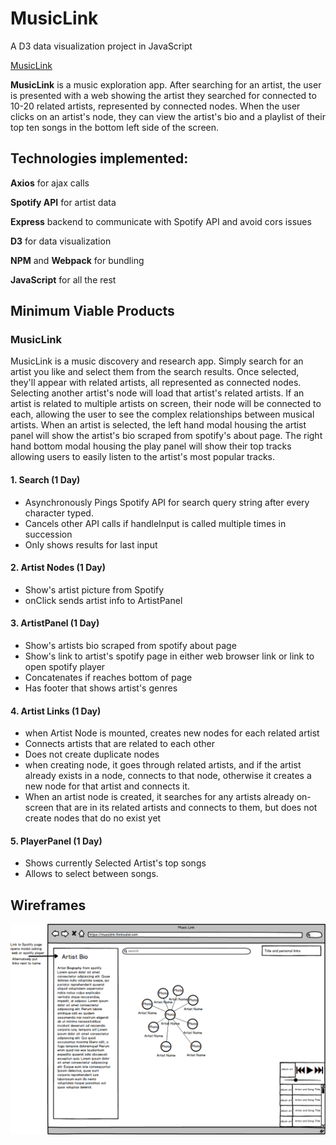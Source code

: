 # MusicLink

A D3 data visualization project in JavaScript

[MusicLink](#)

**MusicLink** is a music exploration app. After searching for an artist, the user is presented with a web showing the artist they searched for connected to 10-20 related artists, represented by connected nodes. When the user clicks on an artist's node, they can view the artist's bio and a playlist of their top ten songs in the bottom left side of the screen.

## Technologies implemented:

**Axios** for ajax calls

**Spotify API** for artist data

**Express** backend to communicate with Spotify API and avoid cors issues

**D3** for data visualization

**NPM** and **Webpack** for bundling

**JavaScript** for all the rest

## Minimum Viable Products
### MusicLink
MusicLink is a music discovery and research app. Simply search for an artist you like and select them from the search results. Once selected, they'll appear with related artists, all represented as connected nodes. Selecting another artist's node will load that artist's related artists. If an artist is related to multiple artists on screen, their node will be connected to each, allowing the user to see the complex relationships between musical artists. When an artist is selected, the left hand modal housing the artist panel will show the artist's bio scraped from spotify's about page. The right hand bottom modal housing the play panel will show their top tracks allowing users to easily listen to the artist's most popular tracks.

#### 1. Search **(1 Day)**
* Asynchronously Pings Spotify API for search query string after every character typed.
* Cancels other API calls if handleInput is called multiple times in succession
* Only shows results for last input

#### 2. Artist Nodes **(1 Day)**
* Show's artist picture from Spotify
* onClick sends artist info to ArtistPanel

#### 3. ArtistPanel **(1 Day)**
* Show's artists bio scraped from spotify about page
* Show's link to artist's spotify page in either web browser link or link to open spotify player
* Concatenates if reaches bottom of page 
* Has footer that shows artist's genres

#### 4. Artist Links **(1 Day)**
* when Artist Node is mounted, creates new nodes for each related artist
* Connects artists that are related to each other
* Does not create duplicate nodes
* when creating node, it goes through related artists, and if the artist already exists in a node, connects to that node, otherwise it creates a new node for that artist and connects it. 
* When an artist node is created, it searches for any artists already on-screen that are in its related artists and connects to them, but does not create nodes that do no exist yet

#### 5. PlayerPanel **(1 Day)**
* Shows currently Selected Artist's top songs
* Allows to select between songs.

## Wireframes

![](https://raw.githubusercontent.com/ThinkSalat/MusicLink/master/wireframe.png)
